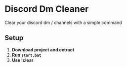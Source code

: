 
# Discord Dm Cleaner

Clear your discord dm / channels with a simple command

## Setup

1. **Download project and extract**
2. **Run `start.bat`**
3. **Use !clear**
